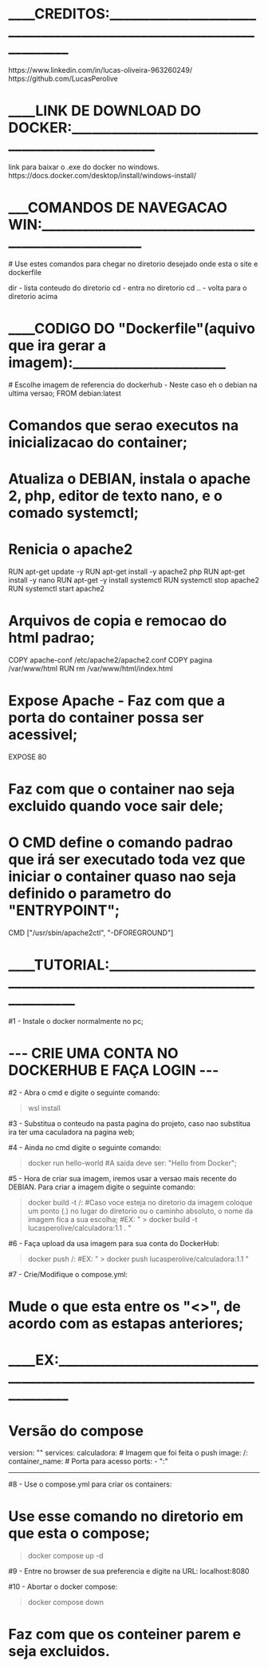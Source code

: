 <h1>____CREDITOS:____________________________________________________________________</h1>
https://www.linkedin.com/in/lucas-oliveira-963260249/
https://github.com/LucasPerolive


<h1>____LINK DE DOWNLOAD DO DOCKER:__________________________________________________</h1>
link para baixar o .exe do docker no windows.
https://docs.docker.com/desktop/install/windows-install/



<h1>___COMANDOS DE NAVEGACAO WIN:____________________________________________________</h1>
# Use estes comandos para chegar no diretorio desejado onde esta o site e dockerfile

dir - lista conteudo do diretorio
cd - entra no diretorio
cd .. - volta para o diretorio acima



<h1>____CODIGO DO "Dockerfile"(aquivo que ira gerar a imagem):_______________________</h1>
# Escolhe imagem de referencia do  dockerhub - Neste caso eh o debian na ultima versao;
FROM debian:latest

# Comandos que serao executos na inicializacao do container;
# Atualiza o DEBIAN, instala o apache 2, php, editor de texto nano, e o comado systemctl;
# Renicia o apache2
RUN apt-get update -y
RUN apt-get install -y apache2 php
RUN apt-get install -y nano
RUN apt-get -y install systemctl
RUN systemctl stop apache2
RUN systemctl start apache2

# Arquivos de copia e remocao do html padrao;
COPY apache-conf /etc/apache2/apache2.conf
COPY pagina /var/www/html
RUN rm /var/www/html/index.html

# Expose Apache - Faz com que a porta do container possa ser acessivel;
EXPOSE 80

# Faz com que o container nao seja excluido quando voce sair dele;
# O CMD define o comando padrao que irá ser executado toda vez que iniciar o container quaso nao seja definido o parametro do "ENTRYPOINT";
CMD ["/usr/sbin/apache2ctl", "-DFOREGROUND"]



<h1>____TUTORIAL:_____________________________________________________________________</h1>

#1 - Instale o docker normalmente no pc;
# --- CRIE UMA CONTA NO DOCKERHUB E FAÇA LOGIN --- 

#2 - Abra o cmd e digite o seguinte comando: 
>wsl install

#3 - Substitua o conteudo na pasta pagina do projeto, caso nao substitua ira ter uma caculadora na pagina web;

#4 - Ainda no cmd digite o seguinte comando:
>docker run hello-world
#A saída deve ser: "Hello from Docker";

#5 - Hora de criar sua imagem, iremos usar a versao mais recente do DEBIAN. Para criar a imagem digite o seguinte comando:
> docker build -t <nomedousuariododockerhub>/<nomedaimagem>:<versao> <diretorio>
#Caso voce esteja no diretorio da imagem coloque um ponto (.) no lugar do diretorio ou o caminho absoluto, o nome da imagem fica a sua escolha;
#EX: "  > docker build -t lucasperolive/calculadora:1.1 .  "

#6 - Faça upload da usa imagem para sua conta do DockerHub:
> docker push <nomedousuariododockerhub>/<nomedaimagem>:<versao>
#EX: "  > docker push lucasperolive/calculadora:1.1   "

#7 - Crie/Modifique o compose.yml:
# Mude o que esta entre os "<>", de acordo com as estapas anteriores;
<h1>____EX:____________________________________________________________________________</h1>

# Versão do compose
version: "<versao>"
services:
  calculadora:
    # Imagem que foi feita o push
    image: <nomedousuariododockerhub>/<nomedaimagem>:<versao>
    container_name: <nomedocontainer>
    # Porta para acesso
    ports:
      - "<portadeacesso>:<portadoprotocolo>"
<hr>

#8 - Use o compose.yml para criar os containers:
# Use esse comando no diretorio em que esta o compose;
> docker compose up -d

#9 - Entre no browser de sua preferencia e digite na URL:
localhost:8080

#10 - Abortar o docker compose:
> docker compose down
# Faz com que os conteiner parem e seja excluidos.




